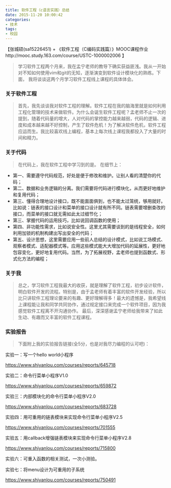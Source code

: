 ```yaml
---
title: 软件工程（c语言实践）总结
date: 2015-11-20 10:00:42
categories:
- 技术
tags:
- 校园
---
```


【张城硕(sa15226451) + 《软件工程（C编码实践篇）》MOOC课程作业http://mooc.study.163.com/course/USTC-1000002006 】
>学习软件工程两个月来，我在孟宁老师的教导下确实获益匪浅。我从一开始对不知如何使用vim和git的无知，逐渐演变到软件设计模块化的熟练。下面， 我将谈谈这两个月学习软件工程线上课程的具体体会。
<!-- more -->
### 关于软件工程
>首先，我先谈谈我对软件工程的理解。软件工程在我的脑海里就是如何利用工程化管理的技术来做软件。为什么会诞生软件工程呢？孟老师不止一次的提到，随着代码量的增大，人对代码的掌控能力越来越弱，代码的逻辑、进度和成本越来越不好控制，产生了软件危机！为了解决软件危机，软件工程应运而生。我比较喜欢线上编程，基本上每次线上课程我都投入了大量的时间和精力。
### 关于代码
>在代码上，我在软件工程中学习到的是。
在细节上：
-   第一、需要遵守代码规范，好处是便于修改和维护。让别人看的清楚你的代码；
-   第二、数据和业务逻辑的分离。我们需要将代码进行模块化，从而更好地维护和复用代码；
-   第三、懂得合理地设计接口，既不能面面俱到，也不能太过笼统，够用就好。比如说：链表的接口设计和菜单的接口设计就有所不同。链表需要增删查改的接口，而菜单的接口就无需如此太过细节化；
-   第三、掌握代码的运用技巧，比如说回调函数的使用；
-   第四、非功能性需求，比如说安全性。这里尤其需要谈到的是线程安全，如何利用加锁的机制构建出写出安全的代码；
-   第五、设计思想，这里需要应用一些前人总结的设计模式，比如说工场模式、观察者模式、适配器模式等。应用这些模式能大大增加代码的延展性，更好地包容变化，更好地复用代码。当然，为了拓展视野，孟老师也提到函数式、形式化方法的编程；
### 关于我
>总之，学习软件工程我最大的收获，就是理解了软件工程，初步设计软件，明白软件开发的流程。特别是，由于孟老师有着丰富的软件开发经验，所以比只讲软件工程理论要来的有趣、更好理解得多！最大的遗憾是，我希望线上课程能让我和同学共同协作，通过规定接口来完成一个软件项目，因为我感觉软件工程离不开沟通协作。
最后，深深感谢孟宁老师给我带来了如此生动、有趣而又丰富的软件工程课程。

### 实验报告
>下面附上我的实验报告链接(全5分，也是对我尽力编程的认可吧)：

  实验一：写一个hello world小程序

https://www.shiyanlou.com/courses/reports/645718

  实验二：命令行菜单小程序V1.0

https://www.shiyanlou.com/courses/reports/659872

  实验三：内部模块化的命令行菜单小程序V2.0

https://www.shiyanlou.com/courses/reports/683728

  实验四：用可重用的链表模块来实现命令行菜单小程序V2.5

https://www.shiyanlou.com/courses/reports/701555

  实验五：用callback增强链表模块来实现命令行菜单小程序V2.8

https://www.shiyanlou.com/courses/reports/715800

  实验六：可重入函数的相关测试，一次小测验。


  实验七：将menu设计为可重用的子系统

https://www.shiyanlou.com/courses/reports/750491